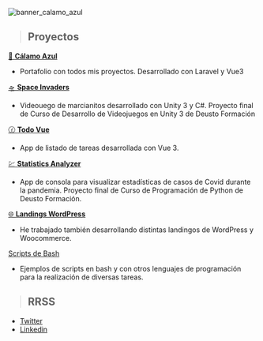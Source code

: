 ![banner_calamo_azul](https://github.com/calamoazul/calamoazul/assets/90986571/c84c5dc9-b8e3-49ce-8740-a6ca6f4c0342)


> ## Proyectos


<a href="https://calamoazul.com" target="_blank">💼 **Cálamo Azul**</a>
- Portafolio con todos mis proyectos. Desarrollado con Laravel y Vue3

<a href="https://github.com/calamoazul/space-invaders" target="_blank">🛸 **Space Invaders**</a>
- Videouego de marcianitos desarrollado con Unity 3 y C#. Proyecto final de Curso de Desarrollo de Videojuegos en Unity 3 de Deusto Formación

<a href="https://github.com/calamoazul/tareas-vue" target="_blank">🕜 **Todo Vue**</a>
- App de listado de tareas desarrollada con Vue 3.

<a href="https://github.com/calamoazul/Analizador-estad-sticas" target="_blank">💹 **Statistics Analyzer**</a>
- App de consola para visualizar estadísticas de casos de Covid durante la pandemia. Proyecto final de Curso de Programación de Python de Deusto Formación.

<a href="https://sirenbooks.es/">🌐 **Landings WordPress**</a>
- He trabajado también desarrollando distintas landingos de WordPress y Woocommerce.

<a href="https://github.com/calamoazul/bash-scripts">Scripts de Bash</a>
- Ejemplos de scripts en bash y con otros lenguajes de programación para la realización de diversas tareas.


> ## RRSS
- [Twitter](https://twitter.com/calamo_dev)
- [Linkedin](https://www.linkedin.com/in/%C3%B3scar-hern%C3%A1ndez-g%C3%B3mez-2b8438147/)
